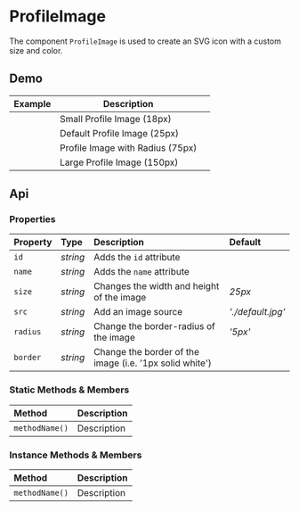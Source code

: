# ProfileImage
The component `ProfileImage` is used to create an SVG icon with a custom size and color.

## Demo

<table class="example">
  <thead>
    <tr>
      <th>Example</th>
      <th>Description</th>
      <th></th>
    </tr>
  </thead>
  <tbody>
    <tr>
      <td><profile-image size="18px"></profile-image></td>
      <td>Small Profile Image (18px)</td>
      <td>
        <icon-container src="./sprite.svg#code"></icon-container>
      </td>
    </tr>
    <tr>
      <td><profile-image></profile-image></td>
      <td>Default Profile Image (25px)</td>
      <td>
        <icon-container src="./sprite.svg#code"></icon-container>
      </td>
    </tr>
    <tr>
      <td><profile-image size="75px" radius="100%"></profile-image></td>
      <td>Profile Image with Radius (75px)</td>
      <td>
        <icon-container src="./sprite.svg#code"></icon-container>
      </td>
    </tr>
    <tr>
      <td><profile-image size="150px"></profile-image></td>
      <td>Large Profile Image (150px)</td>
      <td>
        <icon-container src="./sprite.svg#code"></icon-container>
      </td>
    </tr>
  </tbody>
</table>

## Api

### Properties

| Property | Type | Description | Default |
| :--- | :--- | :--- | :--- |
| `id` | *string* | Adds the `id` attribute | |
| `name` | *string* | Adds the `name` attribute | |
| `size` | *string* | Changes the width and height of the image | *25px* |
| `src` | *string* | Add an image source | *'./default.jpg'* |
| `radius` | *string* | Change the border-radius of the image | *'5px'* |
| `border` | *string* | Change the border of the image (i.e. '1px solid white') |  |

### Static Methods & Members

| Method | Description |
| :--- | :--- |
| `methodName()` | Description |

### Instance Methods & Members

| Method | Description |
| :--- | :--- |
| `methodName()` | Description |
